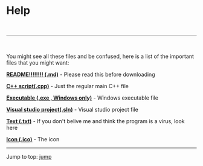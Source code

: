 # Help

<br />

---

<br />

You might see all these files and be confused, here is a list of the important files that you might want:

[**README!!!!!!!! (.md)**](https://github.com/Totoro700/BotFlip/blob/main/README.md) - Please read this before downloading

[**C++ script(.cpp)**](https://github.com/Totoro700/BotFlip/blob/main/BotFlip.cpp) - Just the regular main C++ file

[**Executable (.exe , Windows only)**](https://github.com/Totoro700/BotFlip/blob/main/Debug/BotFlip.exe) - Windows executable file

[**Visual studio project(.sln)**](https://github.com/Totoro700/BotFlip/blob/main/BotFlip.sln) - Visual studio project file

[**Text (.txt)**](https://github.com/Totoro700/BotFlip/blob/main/BotFlip.txt) - If you don't belive me and think the program is a virus, look here

[**Icon (.ico)**](https://github.com/Totoro700/BotFlip/blob/main/icon.ico) - The icon


---

Jump to top: [jump](#)
